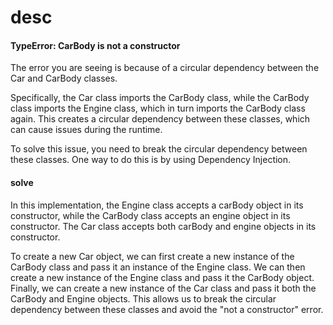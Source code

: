 # desc

#### TypeError: CarBody is not a constructor

The error you are seeing is because of a circular dependency between the Car and CarBody classes.

Specifically, the Car class imports the CarBody class, while the CarBody class imports the Engine class, which in turn imports the CarBody class again. This creates a circular dependency between these classes, which can cause issues during the runtime.

To solve this issue, you need to break the circular dependency between these classes. One way to do this is by using Dependency Injection.

#### solve

In this implementation, the Engine class accepts a carBody object in its constructor, while the CarBody class accepts an engine object in its constructor. The Car class accepts both carBody and engine objects in its constructor.

To create a new Car object, we can first create a new instance of the CarBody class and pass it an instance of the Engine class. We can then create a new instance of the Engine class and pass it the CarBody object. Finally, we can create a new instance of the Car class and pass it both the CarBody and Engine objects. This allows us to break the circular dependency between these classes and avoid the "not a constructor" error.
